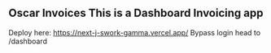 ## Oscar Invoices This is a Dashboard Invoicing app 

Deploy here: https://next-j-swork-gamma.vercel.app/
Bypass login head to /dashboard 
